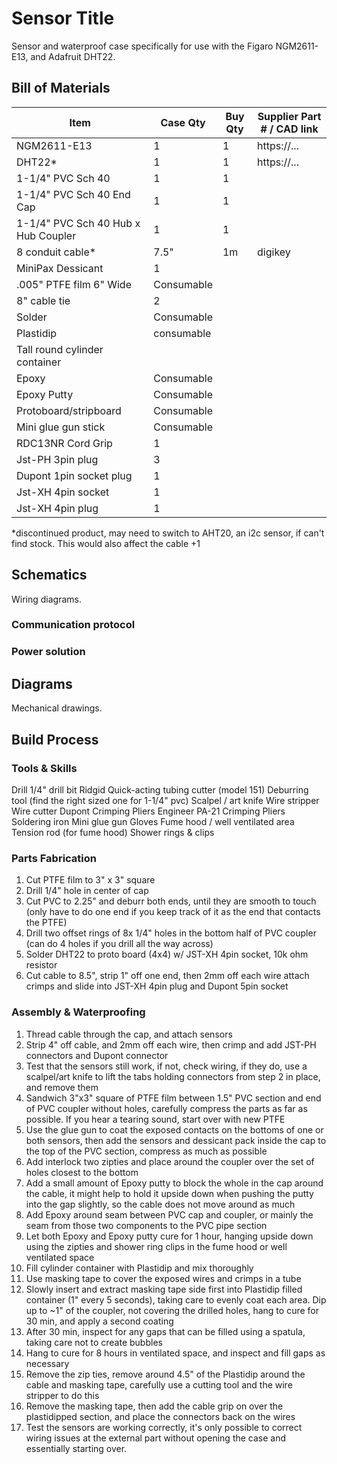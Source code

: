 # Sensor Title

Sensor and waterproof case specifically for use with the Figaro NGM2611-E13, and Adafruit DHT22.

## Bill of Materials

| Item                                                       | Case Qty   | Buy Qty   |  Supplier Part # / CAD link |
| ---------------------------------------------------------- | ---------- | --------- |  -------------------------- |
| NGM2611-E13        | 1  | 1          | https://... |
| DHT22*              | 1  | 1           | https://... |
| 1-1/4" PVC Sch 40         | 1 | 1 | |
| 1-1/4" PVC Sch 40 End Cap | 1 | 1 | |
| 1-1/4" PVC Sch 40 Hub x Hub Coupler | 1 | 1 | |
| 8 conduit cable* | 7.5" |1m | digikey |
| MiniPax Dessicant | 1 | | |
| .005" PTFE film 6" Wide | Consumable | | |
| 8" cable tie | 2 | | |
| Solder | Consumable | | |
| Plastidip  | consumable | |
| Tall round cylinder container | | | |
| Epoxy | Consumable | | |
| Epoxy Putty | Consumable | | |
| Protoboard/stripboard | Consumable | | |
| Mini glue gun stick | Consumable | | |
| RDC13NR Cord Grip | 1 | | |
| Jst-PH 3pin plug | 3 | | |
| Dupont 1pin socket plug | 1 | | |
| Jst-XH 4pin socket | 1 | | |
| Jst-XH 4pin plug | 1 | | |

*discontinued product, may need to switch to AHT20, an i2c sensor, if can't find stock.  This would also affect the cable +1

## Schematics

Wiring diagrams.

### Communication protocol

### Power solution

## Diagrams

Mechanical drawings.

## Build Process

### Tools & Skills

Drill
1/4" drill bit
Ridgid Quick-acting tubing cutter (model 151)
Deburring tool (find the right sized one for 1-1/4" pvc)
Scalpel / art knife
Wire stripper
Wire cutter
Dupont Crimping Pliers
Engineer PA-21 Crimping Pliers
Soldering iron
Mini glue gun
Gloves
Fume hood / well ventilated area
Tension rod (for fume hood)
Shower rings & clips

### Parts Fabrication

1. Cut PTFE film to 3" x 3" square
2. Drill 1/4" hole in center of cap
3. Cut PVC to 2.25" and deburr both ends, until they are smooth to touch (only have to do one end if you keep track of it as the end that contacts the PTFE)
4. Drill two offset rings of 8x 1/4" holes in the bottom half of PVC coupler (can do 4 holes if you drill all the way across)
5. Solder DHT22 to proto board (4x4) w/ JST-XH 4pin socket, 10k ohm resistor
6. Cut cable to 8.5", strip 1" off one end, then 2mm off each wire attach crimps and slide into JST-XH 4pin plug and Dupont 5pin socket

### Assembly & Waterproofing

1. Thread cable through the cap, and attach sensors
2. Strip 4" off cable, and 2mm off each wire, then crimp and add JST-PH connectors and Dupont connector
3. Test that the sensors still work, if not, check wiring, if they do, use a scalpel/art knife to lift the tabs holding connectors from step 2 in place, and remove them
4. Sandwich 3"x3" square of PTFE film between 1.5" PVC section and end of PVC coupler without holes, carefully compress the parts as far as possible.  If you hear a tearing sound, start over with new PTFE
5. Use the glue gun to coat the exposed contacts on the bottoms of one or both sensors, then add the sensors and dessicant pack inside the cap to the top of the PVC section, compress as much as possible
6. Add interlock two zipties and place around the coupler over the set of holes closest to the bottom
7. Add a small amount of Epoxy putty to block the whole in the cap around the cable, it might help to hold it upside down when pushing the putty into the gap slightly, so the cable does not move around as much
8. Add Epoxy around seam between PVC cap and coupler, or mainly the seam from those two components to the PVC pipe section
9. Let both Epoxy and Epoxy putty cure for 1 hour, hanging upside down using the zipties and shower ring clips in the fume hood or well ventilated space
10. Fill cylinder container with Plastidip and mix thoroughly
11. Use masking tape to cover the exposed wires and crimps in a tube
12. Slowly insert and extract masking tape side first into Plastidip filled container (1" every 5 seconds), taking care to evenly coat each area.  Dip up to ~1" of the coupler, not covering the drilled holes, hang to cure for 30 min, and apply a second coating
13. After 30 min, inspect for any gaps that can be filled using a spatula, taking care not to create bubbles
14. Hang to cure for 8 hours in ventilated space, and inspect and fill gaps as necessary
15. Remove the zip ties, remove around 4.5" of the Plastidip around the cable and masking tape, carefully use a cutting tool and the wire stripper to do this
16. Remove the masking tape, then add the cable grip on over the plastidipped section, and place the connectors back on the wires
17. Test the sensors are working correctly, it's only possible to correct wiring issues at the external part without opening the case and essentially starting over.